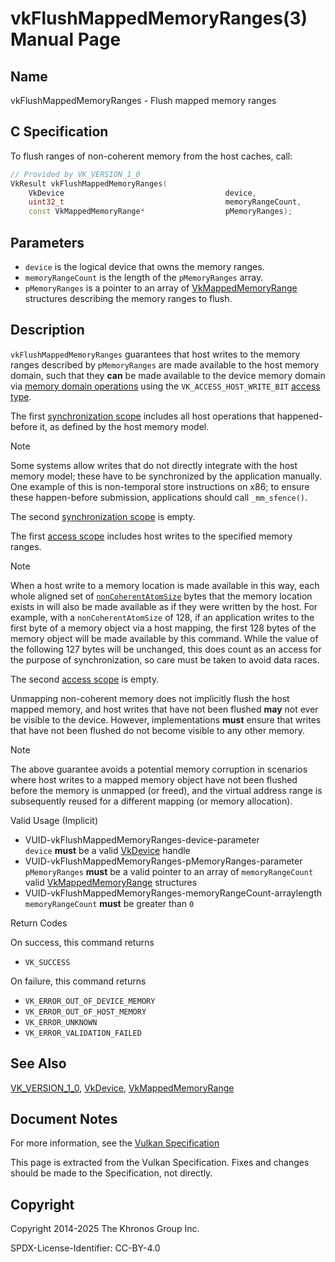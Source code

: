 # vkFlushMappedMemoryRanges(3) Manual Page

## Name

vkFlushMappedMemoryRanges - Flush mapped memory ranges



## [](#_c_specification)C Specification

To flush ranges of non-coherent memory from the host caches, call:

```c++
// Provided by VK_VERSION_1_0
VkResult vkFlushMappedMemoryRanges(
    VkDevice                                    device,
    uint32_t                                    memoryRangeCount,
    const VkMappedMemoryRange*                  pMemoryRanges);
```

## [](#_parameters)Parameters

- `device` is the logical device that owns the memory ranges.
- `memoryRangeCount` is the length of the `pMemoryRanges` array.
- `pMemoryRanges` is a pointer to an array of [VkMappedMemoryRange](https://registry.khronos.org/vulkan/specs/latest/man/html/VkMappedMemoryRange.html) structures describing the memory ranges to flush.

## [](#_description)Description

`vkFlushMappedMemoryRanges` guarantees that host writes to the memory ranges described by `pMemoryRanges` are made available to the host memory domain, such that they **can** be made available to the device memory domain via [memory domain operations](https://registry.khronos.org/vulkan/specs/latest/html/vkspec.html#synchronization-dependencies-available-and-visible) using the `VK_ACCESS_HOST_WRITE_BIT` [access type](https://registry.khronos.org/vulkan/specs/latest/html/vkspec.html#synchronization-access-types).

The first [synchronization scope](https://registry.khronos.org/vulkan/specs/latest/html/vkspec.html#synchronization-dependencies-scopes) includes all host operations that happened-before it, as defined by the host memory model.

Note

Some systems allow writes that do not directly integrate with the host memory model; these have to be synchronized by the application manually. One example of this is non-temporal store instructions on x86; to ensure these happen-before submission, applications should call `_mm_sfence()`.

The second [synchronization scope](https://registry.khronos.org/vulkan/specs/latest/html/vkspec.html#synchronization-dependencies-scopes) is empty.

The first [access scope](https://registry.khronos.org/vulkan/specs/latest/html/vkspec.html#synchronization-dependencies-access-scopes) includes host writes to the specified memory ranges.

Note

When a host write to a memory location is made available in this way, each whole aligned set of [`nonCoherentAtomSize`](https://registry.khronos.org/vulkan/specs/latest/html/vkspec.html#limits-nonCoherentAtomSize) bytes that the memory location exists in will also be made available as if they were written by the host. For example, with a `nonCoherentAtomSize` of 128, if an application writes to the first byte of a memory object via a host mapping, the first 128 bytes of the memory object will be made available by this command. While the value of the following 127 bytes will be unchanged, this does count as an access for the purpose of synchronization, so care must be taken to avoid data races.

The second [access scope](https://registry.khronos.org/vulkan/specs/latest/html/vkspec.html#synchronization-dependencies-access-scopes) is empty.

Unmapping non-coherent memory does not implicitly flush the host mapped memory, and host writes that have not been flushed **may** not ever be visible to the device. However, implementations **must** ensure that writes that have not been flushed do not become visible to any other memory.

Note

The above guarantee avoids a potential memory corruption in scenarios where host writes to a mapped memory object have not been flushed before the memory is unmapped (or freed), and the virtual address range is subsequently reused for a different mapping (or memory allocation).

Valid Usage (Implicit)

- [](#VUID-vkFlushMappedMemoryRanges-device-parameter)VUID-vkFlushMappedMemoryRanges-device-parameter  
  `device` **must** be a valid [VkDevice](https://registry.khronos.org/vulkan/specs/latest/man/html/VkDevice.html) handle
- [](#VUID-vkFlushMappedMemoryRanges-pMemoryRanges-parameter)VUID-vkFlushMappedMemoryRanges-pMemoryRanges-parameter  
  `pMemoryRanges` **must** be a valid pointer to an array of `memoryRangeCount` valid [VkMappedMemoryRange](https://registry.khronos.org/vulkan/specs/latest/man/html/VkMappedMemoryRange.html) structures
- [](#VUID-vkFlushMappedMemoryRanges-memoryRangeCount-arraylength)VUID-vkFlushMappedMemoryRanges-memoryRangeCount-arraylength  
  `memoryRangeCount` **must** be greater than `0`

Return Codes

On success, this command returns

- `VK_SUCCESS`

On failure, this command returns

- `VK_ERROR_OUT_OF_DEVICE_MEMORY`
- `VK_ERROR_OUT_OF_HOST_MEMORY`
- `VK_ERROR_UNKNOWN`
- `VK_ERROR_VALIDATION_FAILED`

## [](#_see_also)See Also

[VK\_VERSION\_1\_0](https://registry.khronos.org/vulkan/specs/latest/man/html/VK_VERSION_1_0.html), [VkDevice](https://registry.khronos.org/vulkan/specs/latest/man/html/VkDevice.html), [VkMappedMemoryRange](https://registry.khronos.org/vulkan/specs/latest/man/html/VkMappedMemoryRange.html)

## [](#_document_notes)Document Notes

For more information, see the [Vulkan Specification](https://registry.khronos.org/vulkan/specs/latest/html/vkspec.html#vkFlushMappedMemoryRanges)

This page is extracted from the Vulkan Specification. Fixes and changes should be made to the Specification, not directly.

## [](#_copyright)Copyright

Copyright 2014-2025 The Khronos Group Inc.

SPDX-License-Identifier: CC-BY-4.0